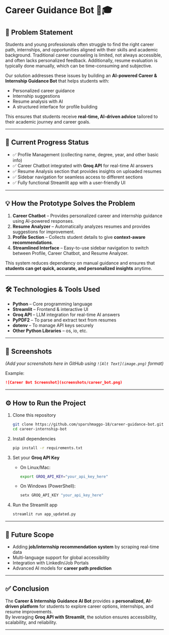 # Career Guidance Bot 🤖🎓

## 📌 Problem Statement
Students and young professionals often struggle to find the right career path, internships, and opportunities aligned with their skills and academic background. 
Traditional career counseling is limited, not always accessible, and often lacks personalized feedback. 
Additionally, resume evaluation is typically done manually, which can be time-consuming and subjective. 

Our solution addresses these issues by building an **AI-powered Career & Internship Guidance Bot** that helps students with:  
- Personalized career guidance  
- Internship suggestions  
- Resume analysis with AI  
- A structured interface for profile building  

This ensures that students receive **real-time, AI-driven advice** tailored to their academic journey and career goals.  

---

## 🚀 Current Progress Status
- ✅ Profile Management (collecting name, degree, year, and other basic info)  
- ✅ Career Chatbot integrated with **Groq API** for real-time AI answers  
- ✅ Resume Analysis section that provides insights on uploaded resumes  
- ✅ Sidebar navigation for seamless access to different sections  
- ✅ Fully functional Streamlit app with a user-friendly UI  

---

## 💡 How the Prototype Solves the Problem
1. **Career Chatbot** – Provides personalized career and internship guidance using AI-powered responses.  
2. **Resume Analyzer** – Automatically analyzes resumes and provides suggestions for improvement.  
3. **Profile Section** – Collects student details to give **context-aware recommendations**.  
4. **Streamlined Interface** – Easy-to-use sidebar navigation to switch between Profile, Career Chatbot, and Resume Analyzer.  

This system reduces dependency on manual guidance and ensures that **students can get quick, accurate, and personalized insights** anytime.  

---

## 🛠️ Technologies & Tools Used
- **Python** – Core programming language  
- **Streamlit** – Frontend & interactive UI  
- **Groq API** – LLM integration for real-time AI answers  
- **PyPDF2** – To parse and extract text from resumes  
- **dotenv** – To manage API keys securely  
- **Other Python Libraries** – os, io, etc.  

---

## 📸 Screenshots
*(Add your screenshots here in GitHub using `![Alt Text](image.png)` format)*  

Example:  
```markdown
![Career Bot Screenshot](screenshots/career_bot.png)
```  

---

## ⚙️ How to Run the Project
1. Clone this repository  
   ```bash
   git clone https://github.com/sparshmaggo-18/career-guidance-bot.git
   cd career-internship-bot
   ```  

2. Install dependencies  
   ```bash
   pip install -r requirements.txt
   ```  

3. Set your **Groq API Key**  
   - On Linux/Mac:  
     ```bash
     export GROQ_API_KEY="your_api_key_here"
     ```  
   - On Windows (PowerShell):  
     ```powershell
     setx GROQ_API_KEY "your_api_key_here"
     ```  

4. Run the Streamlit app  
   ```bash
   streamlit run app_updated.py
   ```  

---

## 🔮 Future Scope
- Adding **job/internship recommendation system** by scraping real-time data  
- Multi-language support for global accessibility  
- Integration with LinkedIn/Job Portals  
- Advanced AI models for **career path prediction**  

---

## ✅ Conclusion
The **Career & Internship Guidance AI Bot** provides a **personalized, AI-driven platform** for students to explore career options, internships, and resume improvements.  
By leveraging **Groq API with Streamlit**, the solution ensures accessibility, scalability, and reliability.  

---
